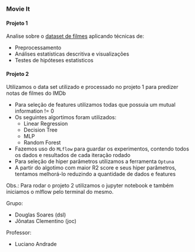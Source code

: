 ### Movie It

#### Projeto 1
Analise sobre o [dataset de filmes](https://www.kaggle.com/ruchi798/movies-on-netflix-prime-video-hulu-and-disney) aplicando técnicas de:
- Preprocessamento 
- Análises estatísticas descritiva e visualizações
- Testes de hipóteses estatisticos

#### Projeto 2
Utilizamos o data set utilizado e processado no projeto 1 para predizer notas de filmes do IMDb
- Para seleção de features utilizamos todas que possuia um mutual information != 0
- Os seguintes algortimos foram utilizados:
  - Linear Regression
  - Decision Tree
  - MLP
  - Random Forest
- Fazemos uso do `MLflow` para guardar os experimentos, contendo todos os dados e resultados de cada iteração rodado
- Para seleção de hiper parâmetros utilizamos a ferramenta `Optuna`
- A partir do algotimo com maior R2 score e seus hiper parâmetros, tentamos melhorá-lo reduzindo a quantidade de dados e features

Obs.: Para rodar o projeto 2 utilizamos o jupyter notebook e também iniciamos o mlflow pelo terminal do mesmo.

Grupo:
- Douglas Soares (dsl)
- Jônatas Clementino (joc)

Professor:
- Luciano Andrade
